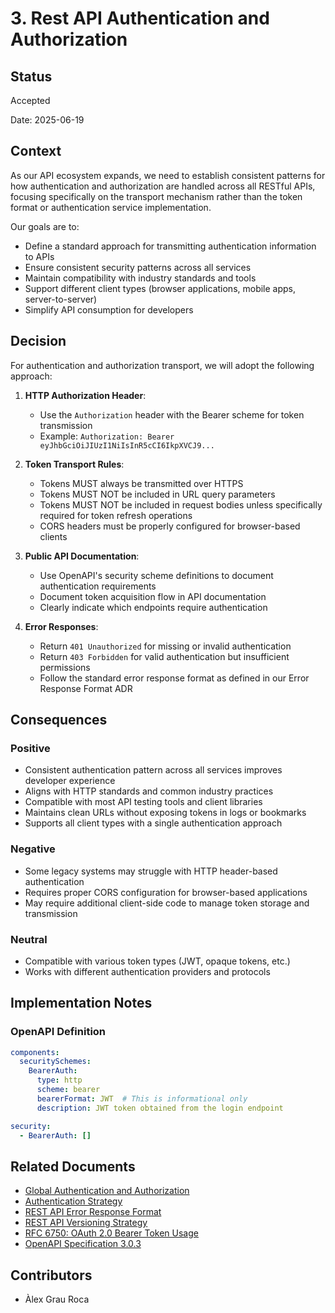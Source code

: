 # 3. Rest API Authentication and Authorization

## Status

Accepted

Date: 2025-06-19

## Context

As our API ecosystem expands, we need to establish consistent patterns for how authentication and authorization are 
handled across all RESTful APIs, focusing specifically on the transport mechanism rather than the token format or 
authentication service implementation.

Our goals are to:

- Define a standard approach for transmitting authentication information to APIs
- Ensure consistent security patterns across all services
- Maintain compatibility with industry standards and tools
- Support different client types (browser applications, mobile apps, server-to-server)
- Simplify API consumption for developers

## Decision

For authentication and authorization transport, we will adopt the following approach:

1. **HTTP Authorization Header**:
   - Use the `Authorization` header with the Bearer scheme for token transmission
   - Example: `Authorization: Bearer eyJhbGciOiJIUzI1NiIsInR5cCI6IkpXVCJ9...`

2. **Token Transport Rules**:
   - Tokens MUST always be transmitted over HTTPS
   - Tokens MUST NOT be included in URL query parameters
   - Tokens MUST NOT be included in request bodies unless specifically required for token refresh operations
   - CORS headers must be properly configured for browser-based clients

3. **Public API Documentation**:
   - Use OpenAPI's security scheme definitions to document authentication requirements
   - Document token acquisition flow in API documentation
   - Clearly indicate which endpoints require authentication

4. **Error Responses**:
   - Return `401 Unauthorized` for missing or invalid authentication
   - Return `403 Forbidden` for valid authentication but insufficient permissions
   - Follow the standard error response format as defined in our Error Response Format ADR

## Consequences

### Positive

- Consistent authentication pattern across all services improves developer experience
- Aligns with HTTP standards and common industry practices
- Compatible with most API testing tools and client libraries
- Maintains clean URLs without exposing tokens in logs or bookmarks
- Supports all client types with a single authentication approach

### Negative

- Some legacy systems may struggle with HTTP header-based authentication
- Requires proper CORS configuration for browser-based applications
- May require additional client-side code to manage token storage and transmission

### Neutral

- Compatible with various token types (JWT, opaque tokens, etc.)
- Works with different authentication providers and protocols

## Implementation Notes

### OpenAPI Definition

```yaml
components:
  securitySchemes:
    BearerAuth:
      type: http
      scheme: bearer
      bearerFormat: JWT  # This is informational only
      description: JWT token obtained from the login endpoint

security:
  - BearerAuth: []
```

## Related Documents

- [Global Authentication and Authorization](./../../global/0003-authentication-and-authorization.md)
- [Authentication Strategy](./../../domain/authentication/0001-authentication-strategy.md)
- [REST API Error Response Format](./0002-rest-api-error-response-format.md)
- [REST API Versioning Strategy](./0001-rest-api-versioning-strategy.md)
- [RFC 6750: OAuth 2.0 Bearer Token Usage](https://datatracker.ietf.org/doc/html/rfc6750)
- [OpenAPI Specification 3.0.3](https://spec.openapis.org/oas/v3.0.3)

## Contributors

- Àlex Grau Roca
